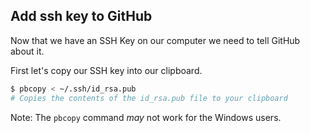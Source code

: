 ##  Add ssh key to GitHub

Now that we have an SSH Key on our computer we need to tell GitHub about it.

First let's copy our SSH key into our clipboard.

```bash
$ pbcopy < ~/.ssh/id_rsa.pub
# Copies the contents of the id_rsa.pub file to your clipboard
```

Note: The `pbcopy` command *may* not work for the Windows users.

